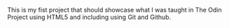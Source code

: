 This is my fist project that should showcase what I was taught in The Odin Project using HTML5 and including using Git and Github.


